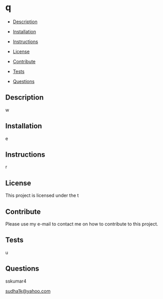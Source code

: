 

# q 






* [Description](#Description)

* [Installation](#Installation)

* [Instructions](#Instructions)

* [License](#License)

* [Contribute](#Contribute)

* [Tests](#Tests)

* [Questions](#Questions)

## Description

w

## Installation

e

## Instructions

r

## License 

This project is licensed under the t 

## Contribute

Please use my e-mail to contact me on how to contribute to this project.

## Tests

u

## Questions

sskumar4


sudha1k@yahoo.com



